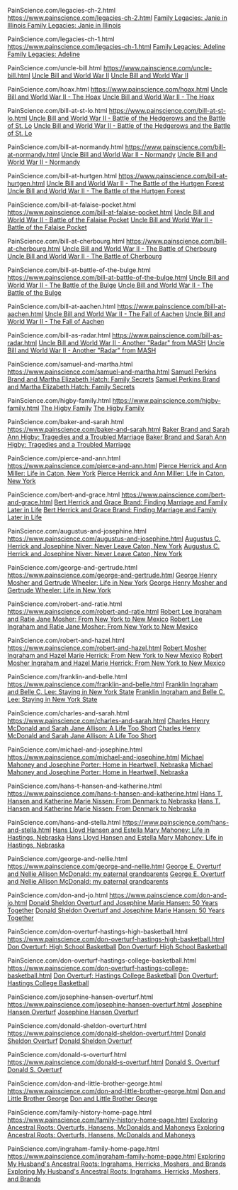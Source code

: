 PainScience.com/legacies-ch-2.html
https://www.painscience.com/legacies-ch-2.html
[Family Legacies: Janie in Illinois ](https://www.painscience.com/legacies-ch-2.html)
<a href="https://www.painscience.com/legacies-ch-2.html">Family Legacies: Janie in Illinois </a>

PainScience.com/legacies-ch-1.html
https://www.painscience.com/legacies-ch-1.html
[Family Legacies: Adeline ](https://www.painscience.com/legacies-ch-1.html)
<a href="https://www.painscience.com/legacies-ch-1.html">Family Legacies: Adeline </a>

PainScience.com/uncle-bill.html
https://www.painscience.com/uncle-bill.html
[Uncle Bill and World War II](https://www.painscience.com/uncle-bill.html)
<a href="https://www.painscience.com/uncle-bill.html">Uncle Bill and World War II</a>

PainScience.com/hoax.html
https://www.painscience.com/hoax.html
[Uncle Bill and World War II - The Hoax](https://www.painscience.com/hoax.html)
<a href="https://www.painscience.com/hoax.html">Uncle Bill and World War II - The Hoax</a>

PainScience.com/bill-at-st-lo.html
https://www.painscience.com/bill-at-st-lo.html
[Uncle Bill and World War II - Battle of the Hedgerows and the Battle of St. Lo](https://www.painscience.com/bill-at-st-lo.html)
<a href="https://www.painscience.com/bill-at-st-lo.html">Uncle Bill and World War II - Battle of the Hedgerows and the Battle of St. Lo</a>

PainScience.com/bill-at-normandy.html
https://www.painscience.com/bill-at-normandy.html
[Uncle Bill and World War II - Normandy](https://www.painscience.com/bill-at-normandy.html)
<a href="https://www.painscience.com/bill-at-normandy.html">Uncle Bill and World War II - Normandy</a>

PainScience.com/bill-at-hurtgen.html
https://www.painscience.com/bill-at-hurtgen.html
[Uncle Bill and World War II - The Battle of the Hurtgen Forest](https://www.painscience.com/bill-at-hurtgen.html)
<a href="https://www.painscience.com/bill-at-hurtgen.html">Uncle Bill and World War II - The Battle of the Hurtgen Forest</a>

PainScience.com/bill-at-falaise-pocket.html
https://www.painscience.com/bill-at-falaise-pocket.html
[Uncle Bill and World War II - Battle of the Falaise Pocket](https://www.painscience.com/bill-at-falaise-pocket.html)
<a href="https://www.painscience.com/bill-at-falaise-pocket.html">Uncle Bill and World War II - Battle of the Falaise Pocket</a>

PainScience.com/bill-at-cherbourg.html
https://www.painscience.com/bill-at-cherbourg.html
[Uncle Bill and World War II - The Battle of Cherbourg](https://www.painscience.com/bill-at-cherbourg.html)
<a href="https://www.painscience.com/bill-at-cherbourg.html">Uncle Bill and World War II - The Battle of Cherbourg</a>

PainScience.com/bill-at-battle-of-the-bulge.html
https://www.painscience.com/bill-at-battle-of-the-bulge.html
[Uncle Bill and World War II - The Battle of the Bulge](https://www.painscience.com/bill-at-battle-of-the-bulge.html)
<a href="https://www.painscience.com/bill-at-battle-of-the-bulge.html">Uncle Bill and World War II - The Battle of the Bulge</a>

PainScience.com/bill-at-aachen.html
https://www.painscience.com/bill-at-aachen.html
[Uncle Bill and World War II - The Fall of Aachen](https://www.painscience.com/bill-at-aachen.html)
<a href="https://www.painscience.com/bill-at-aachen.html">Uncle Bill and World War II - The Fall of Aachen</a>

PainScience.com/bill-as-radar.html
https://www.painscience.com/bill-as-radar.html
[Uncle Bill and World War II - Another "Radar" from MASH](https://www.painscience.com/bill-as-radar.html)
<a href="https://www.painscience.com/bill-as-radar.html">Uncle Bill and World War II - Another "Radar" from MASH</a>

PainScience.com/samuel-and-martha.html
https://www.painscience.com/samuel-and-martha.html
[Samuel Perkins Brand and Martha Elizabeth Hatch: Family Secrets](https://www.painscience.com/samuel-and-martha.html)
<a href="https://www.painscience.com/samuel-and-martha.html">Samuel Perkins Brand and Martha Elizabeth Hatch: Family Secrets</a>

PainScience.com/higby-family.html
https://www.painscience.com/higby-family.html
[The Higby Family](https://www.painscience.com/higby-family.html)
<a href="https://www.painscience.com/higby-family.html">The Higby Family</a>

PainScience.com/baker-and-sarah.html
https://www.painscience.com/baker-and-sarah.html
[Baker Brand and Sarah Ann Higby: Tragedies and a Troubled Marriage](https://www.painscience.com/baker-and-sarah.html)
<a href="https://www.painscience.com/baker-and-sarah.html">Baker Brand and Sarah Ann Higby: Tragedies and a Troubled Marriage</a>

PainScience.com/pierce-and-ann.html
https://www.painscience.com/pierce-and-ann.html
[Pierce Herrick and Ann Miller: Life in Caton, New York](https://www.painscience.com/pierce-and-ann.html)
<a href="https://www.painscience.com/pierce-and-ann.html">Pierce Herrick and Ann Miller: Life in Caton, New York</a>

PainScience.com/bert-and-grace.html
https://www.painscience.com/bert-and-grace.html
[Bert Herrick and Grace Brand: Finding Marriage and Family Later in Life](https://www.painscience.com/bert-and-grace.html)
<a href="https://www.painscience.com/bert-and-grace.html">Bert Herrick and Grace Brand: Finding Marriage and Family Later in Life</a>

PainScience.com/augustus-and-josephine.html
https://www.painscience.com/augustus-and-josephine.html
[Augustus C. Herrick and Josephine Niver: Never Leave Caton, New York](https://www.painscience.com/augustus-and-josephine.html)
<a href="https://www.painscience.com/augustus-and-josephine.html">Augustus C. Herrick and Josephine Niver: Never Leave Caton, New York</a>

PainScience.com/george-and-gertrude.html
https://www.painscience.com/george-and-gertrude.html
[George Henry Mosher and Gertrude Wheeler: Life in New York](https://www.painscience.com/george-and-gertrude.html)
<a href="https://www.painscience.com/george-and-gertrude.html">George Henry Mosher and Gertrude Wheeler: Life in New York</a>

PainScience.com/robert-and-ratie.html
https://www.painscience.com/robert-and-ratie.html
[Robert Lee Ingraham and Ratie Jane Mosher: From New York to New Mexico](https://www.painscience.com/robert-and-ratie.html)
<a href="https://www.painscience.com/robert-and-ratie.html">Robert Lee Ingraham and Ratie Jane Mosher: From New York to New Mexico</a>

PainScience.com/robert-and-hazel.html
https://www.painscience.com/robert-and-hazel.html
[Robert Mosher Ingraham and Hazel Marie Herrick: From New York to New Mexico](https://www.painscience.com/robert-and-hazel.html)
<a href="https://www.painscience.com/robert-and-hazel.html">Robert Mosher Ingraham and Hazel Marie Herrick: From New York to New Mexico</a>

PainScience.com/franklin-and-belle.html
https://www.painscience.com/franklin-and-belle.html
[Franklin Ingraham and Belle C. Lee: Staying in New York State](https://www.painscience.com/franklin-and-belle.html)
<a href="https://www.painscience.com/franklin-and-belle.html">Franklin Ingraham and Belle C. Lee: Staying in New York State</a>

PainScience.com/charles-and-sarah.html
https://www.painscience.com/charles-and-sarah.html
[Charles Henry McDonald and Sarah Jane Allison: A Life Too Short](https://www.painscience.com/charles-and-sarah.html)
<a href="https://www.painscience.com/charles-and-sarah.html">Charles Henry McDonald and Sarah Jane Allison: A Life Too Short</a>

PainScience.com/michael-and-josephine.html
https://www.painscience.com/michael-and-josephine.html
[Michael Mahoney and Josephine Porter: Home in Heartwell, Nebraska](https://www.painscience.com/michael-and-josephine.html)
<a href="https://www.painscience.com/michael-and-josephine.html">Michael Mahoney and Josephine Porter: Home in Heartwell, Nebraska</a>

PainScience.com/hans-t-hansen-and-katherine.html
https://www.painscience.com/hans-t-hansen-and-katherine.html
[Hans T. Hansen and Katherine Marie Nissen: From Denmark to Nebraska](https://www.painscience.com/hans-t-hansen-and-katherine.html)
<a href="https://www.painscience.com/hans-t-hansen-and-katherine.html">Hans T. Hansen and Katherine Marie Nissen: From Denmark to Nebraska</a>

PainScience.com/hans-and-stella.html
https://www.painscience.com/hans-and-stella.html
[Hans Lloyd Hansen and Estella Mary Mahoney: Life in Hastings, Nebraska](https://www.painscience.com/hans-and-stella.html)
<a href="https://www.painscience.com/hans-and-stella.html">Hans Lloyd Hansen and Estella Mary Mahoney: Life in Hastings, Nebraska</a>

PainScience.com/george-and-nellie.html
https://www.painscience.com/george-and-nellie.html
[George E. Overturf and Nellie Allison McDonald: my paternal grandparents](https://www.painscience.com/george-and-nellie.html)
<a href="https://www.painscience.com/george-and-nellie.html">George E. Overturf and Nellie Allison McDonald: my paternal grandparents</a>

PainScience.com/don-and-jo.html
https://www.painscience.com/don-and-jo.html
[Donald Sheldon Overturf and Josephine Marie Hansen: 50 Years Together](https://www.painscience.com/don-and-jo.html)
<a href="https://www.painscience.com/don-and-jo.html">Donald Sheldon Overturf and Josephine Marie Hansen: 50 Years Together</a>

PainScience.com/don-overturf-hastings-high-basketball.html
https://www.painscience.com/don-overturf-hastings-high-basketball.html
[Don Overturf: High School Basketball](https://www.painscience.com/don-overturf-hastings-high-basketball.html)
<a href="https://www.painscience.com/don-overturf-hastings-high-basketball.html">Don Overturf: High School Basketball</a>

PainScience.com/don-overturf-hastings-college-basketball.html
https://www.painscience.com/don-overturf-hastings-college-basketball.html
[Don Overturf: Hastings College Basketball](https://www.painscience.com/don-overturf-hastings-college-basketball.html)
<a href="https://www.painscience.com/don-overturf-hastings-college-basketball.html">Don Overturf: Hastings College Basketball</a>

PainScience.com/josephine-hansen-overturf.html
https://www.painscience.com/josephine-hansen-overturf.html
[Josephine Hansen Overturf](https://www.painscience.com/josephine-hansen-overturf.html)
<a href="https://www.painscience.com/josephine-hansen-overturf.html">Josephine Hansen Overturf</a>

PainScience.com/donald-sheldon-overturf.html
https://www.painscience.com/donald-sheldon-overturf.html
[Donald Sheldon Overturf](https://www.painscience.com/donald-sheldon-overturf.html)
<a href="https://www.painscience.com/donald-sheldon-overturf.html">Donald Sheldon Overturf</a>

PainScience.com/donald-s-overturf.html
https://www.painscience.com/donald-s-overturf.html
[Donald S. Overturf](https://www.painscience.com/donald-s-overturf.html)
<a href="https://www.painscience.com/donald-s-overturf.html">Donald S. Overturf</a>

PainScience.com/don-and-little-brother-george.html
https://www.painscience.com/don-and-little-brother-george.html
[Don and Little Brother George](https://www.painscience.com/don-and-little-brother-george.html)
<a href="https://www.painscience.com/don-and-little-brother-george.html">Don and Little Brother George</a>

PainScience.com/family-history-home-page.html
https://www.painscience.com/family-history-home-page.html
[Exploring Ancestral Roots: Overturfs, Hansens, McDonalds and Mahoneys](https://www.painscience.com/family-history-home-page.html)
<a href="https://www.painscience.com/family-history-home-page.html">Exploring Ancestral Roots: Overturfs, Hansens, McDonalds and Mahoneys</a>

PainScience.com/ingraham-family-home-page.html
https://www.painscience.com/ingraham-family-home-page.html
[Exploring My Husband's Ancestral Roots: Ingrahams, Herricks, Moshers, and Brands](https://www.painscience.com/ingraham-family-home-page.html)
<a href="https://www.painscience.com/ingraham-family-home-page.html">Exploring My Husband's Ancestral Roots: Ingrahams, Herricks, Moshers, and Brands</a>

